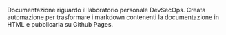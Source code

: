 Documentazione riguardo il laboratorio personale DevSecOps.
Creata automazione per trasformare i markdown contenenti la documentazione in HTML e pubblicarla su Github Pages.